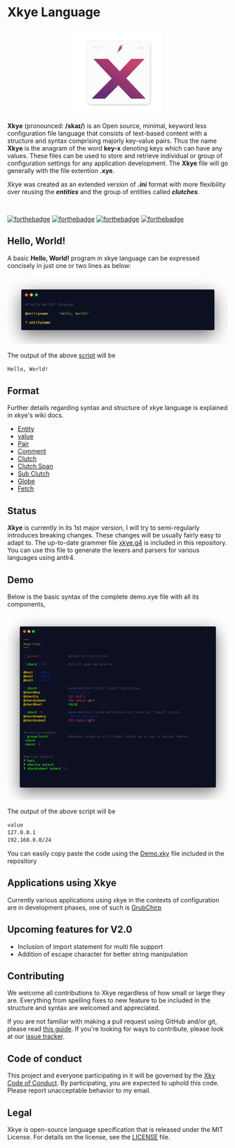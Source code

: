 # Xkye Language

<p align="center"> 
<a href="xky logo"><img src="images/logo.png" align="center" height="200" width="200" ></a>
</p>

**Xkye** (pronounced: **/skaɪ/**) is an Open source, minimal, keyword less configuration file language that consists of text-based content with a structure and syntax comprising majorly key-value pairs. Thus the name **Xkye** is the anagram of the word **key-x** denoting keys which can have any values. These files can be used to store and retrieve individual or group of configuration settings for any application development. The **Xkye** file will go generally with the file extention **.xye**.

Xkye was created as an extended version of ***.ini*** format with more flexibility over reusing the ***entities*** and the group of entities called ***clutches***.

</br>

[![forthebadge](https://forthebadge.com/images/badges/open-source.svg)](https://forthebadge.com)
[![forthebadge](https://forthebadge.com/images/badges/ctrl-c-ctrl-v.svg)](https://forthebadge.com)
[![forthebadge](https://forthebadge.com/images/badges/powered-by-coffee.svg)](https://forthebadge.com)
[![forthebadge](https://forthebadge.com/images/badges/no-ragrets.svg)](https://forthebadge.com)

## Hello, World!
A basic **Hello, World!** program in xkye language can be expressed concisely in just one or two lines as below:

![Hello, World!](images/helloworld.png)

The output of the above [script](examples/helloworld.xky) will be
```sh
Hello, World!
```

## Format
Further details regarding syntax and structure of xkye language is explained in xkye's wiki docs.
- [Entity]()
- [value]()
- [Pair]()
- [Comment]()
- [Clutch]()
- [Clutch Span]()
- [Sub Clutch]()
- [Globe]()
- [Fetch]()


## Status
***Xkye*** is currently in its 1st major version, I will try to semi-regularly introduces breaking changes. These changes will be usually fairly easy to adapt to. The up-to-date grammer file [xkye.g4](Xkye.g4) is included in this repository. You can use this file to generate the lexers and parsers for various languages using antlr4. 

## Demo
Below is the basic syntax of the complete demo.xye file with all its components,

![Demo File](images/demo.png)

The output of the above script will be
```sh
value
127.0.0.1
192.168.0.0/24
```

You can easily copy paste the code using the [Demo.xky](examples/demo.xky) file included in the repository

## Applications using Xkye
Currently various applications using xkye in the contexts of configuration are in development phases, one of such is [GrubChirp](https://github.com/grubchirp) 

## Upcoming features for V2.0
- Inclusion of import statement for multi file support
- Addition of escape character for better string manipulation

## Contributing
We welcome all contributions to Xkye regardless of how small or large they are. Everything from spelling fixes to new feature to be included in the structure and syntax are welcomed and appreciated. 

If you are not familiar with making a pull request using GitHub and/or git, please read [this guide](https://docs.github.com/en/github/collaborating-with-pull-requests/proposing-changes-to-your-work-with-pull-requests/about-pull-requests). If you're looking for ways to contribute, please look at our [issue tracker](https://github.com/RahmanAnsari/xkye-lang/issues).

## Code of conduct
This project and everyone participating in it will be governed by the [Xky Code of Conduct](CODE_OF_CONDUCT.md). By participating, you are expected to uphold this code. Please report unacceptable behavior to my email.

## Legal
Xkye is open-source language specification that is released under the MIT License. For details on the license, see the [LICENSE](https://github.com/RahmanAnsari/xkye-lang/blob/main/LICENSE) file.
